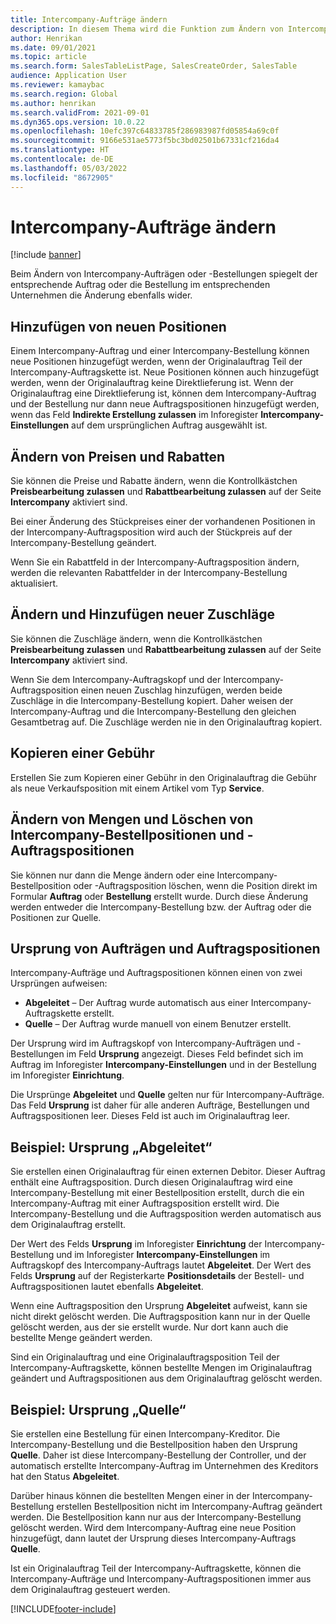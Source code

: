 ```yaml
---
title: Intercompany-Aufträge ändern
description: In diesem Thema wird die Funktion zum Ändern von Intercompany-Aufträgen erläutert.
author: Henrikan
ms.date: 09/01/2021
ms.topic: article
ms.search.form: SalesTableListPage, SalesCreateOrder, SalesTable
audience: Application User
ms.reviewer: kamaybac
ms.search.region: Global
ms.author: henrikan
ms.search.validFrom: 2021-09-01
ms.dyn365.ops.version: 10.0.22
ms.openlocfilehash: 10efc397c64833785f286983987fd05854a69c0f
ms.sourcegitcommit: 9166e531ae5773f5bc3bd02501b67331cf216da4
ms.translationtype: HT
ms.contentlocale: de-DE
ms.lasthandoff: 05/03/2022
ms.locfileid: "8672905"
---
```

# <a name="change-intercompany-orders"></a>Intercompany-Aufträge ändern

[!include [banner](../../includes/banner.md)]

Beim Ändern von Intercompany-Aufträgen oder -Bestellungen spiegelt der entsprechende Auftrag oder die Bestellung im entsprechenden Unternehmen die Änderung ebenfalls wider.

## <a name="adding-new-lines"></a>Hinzufügen von neuen Positionen

Einem Intercompany-Auftrag und einer Intercompany-Bestellung können neue Positionen hinzugefügt werden, wenn der Originalauftrag Teil der Intercompany-Auftragskette ist. Neue Positionen können auch hinzugefügt werden, wenn der Originalauftrag keine Direktlieferung ist. Wenn der Originalauftrag eine Direktlieferung ist, können dem Intercompany-Auftrag und der Bestellung nur dann neue Auftragspositionen hinzugefügt werden, wenn das Feld **Indirekte Erstellung zulassen** im Inforegister **Intercompany-Einstellungen** auf dem ursprünglichen Auftrag ausgewählt ist.

## <a name="changing-prices-and-discounts"></a>Ändern von Preisen und Rabatten

Sie können die Preise und Rabatte ändern, wenn die Kontrollkästchen **Preisbearbeitung zulassen** und **Rabattbearbeitung zulassen** auf der Seite **Intercompany** aktiviert sind.

Bei einer Änderung des Stückpreises einer der vorhandenen Positionen in der Intercompany-Auftragsposition wird auch der Stückpreis auf der Intercompany-Bestellung geändert.

Wenn Sie ein Rabattfeld in der Intercompany-Auftragsposition ändern, werden die relevanten Rabattfelder in der Intercompany-Bestellung aktualisiert.

## <a name="changing-and-adding-new-charges"></a>Ändern und Hinzufügen neuer Zuschläge

Sie können die Zuschläge ändern, wenn die Kontrollkästchen **Preisbearbeitung zulassen** und **Rabattbearbeitung zulassen** auf der Seite **Intercompany** aktiviert sind.

Wenn Sie dem Intercompany-Auftragskopf und der Intercompany-Auftragsposition einen neuen Zuschlag hinzufügen, werden beide Zuschläge in die Intercompany-Bestellung kopiert. Daher weisen der Intercompany-Auftrag und die Intercompany-Bestellung den gleichen Gesamtbetrag auf. Die Zuschläge werden nie in den Originalauftrag kopiert.

## <a name="copying-a-fee"></a>Kopieren einer Gebühr

Erstellen Sie zum Kopieren einer Gebühr in den Originalauftrag die Gebühr als neue Verkaufsposition mit einem Artikel vom Typ **Service**.

## <a name="changing-quantities-and-deleting-intercompany-purchases-and-sales-order-lines"></a>Ändern von Mengen und Löschen von Intercompany-Bestellpositionen und -Auftragspositionen

Sie können nur dann die Menge ändern oder eine Intercompany-Bestellposition oder -Auftragsposition löschen, wenn die Position direkt im Formular **Auftrag** oder **Bestellung** erstellt wurde. Durch diese Änderung werden entweder die Intercompany-Bestellung bzw. der Auftrag oder die Positionen zur Quelle.

## <a name="origins-of-orders-and-order-lines"></a>Ursprung von Aufträgen und Auftragspositionen

Intercompany-Aufträge und Auftragspositionen können einen von zwei Ursprüngen aufweisen:

- **Abgeleitet** – Der Auftrag wurde automatisch aus einer Intercompany-Auftragskette erstellt.
- **Quelle** – Der Auftrag wurde manuell von einem Benutzer erstellt.

Der Ursprung wird im Auftragskopf von Intercompany-Aufträgen und -Bestellungen im Feld **Ursprung** angezeigt. Dieses Feld befindet sich im Auftrag im Inforegister **Intercompany-Einstellungen** und in der Bestellung im Inforegister **Einrichtung**.

Die Ursprünge **Abgeleitet** und **Quelle** gelten nur für Intercompany-Aufträge. Das Feld **Ursprung** ist daher für alle anderen Aufträge, Bestellungen und Auftragspositionen leer. Dieses Feld ist auch im Originalauftrag leer.

## <a name="example-derived-origin"></a>Beispiel: Ursprung „Abgeleitet“

Sie erstellen einen Originalauftrag für einen externen Debitor. Dieser Auftrag enthält eine Auftragsposition. Durch diesen Originalauftrag wird eine Intercompany-Bestellung mit einer Bestellposition erstellt, durch die ein Intercompany-Auftrag mit einer Auftragsposition erstellt wird. Die Intercompany-Bestellung und die Auftragsposition werden automatisch aus dem Originalauftrag erstellt.

Der Wert des Felds **Ursprung** im Inforegister **Einrichtung** der Intercompany-Bestellung und im Inforegister **Intercompany-Einstellungen** im Auftragskopf des Intercompany-Auftrags lautet **Abgeleitet**. Der Wert des Felds **Ursprung** auf der Registerkarte **Positionsdetails** der Bestell- und Auftragspositionen lautet ebenfalls **Abgeleitet**.

Wenn eine Auftragsposition den Ursprung **Abgeleitet** aufweist, kann sie nicht direkt gelöscht werden. Die Auftragsposition kann nur in der Quelle gelöscht werden, aus der sie erstellt wurde. Nur dort kann auch die bestellte Menge geändert werden.

Sind ein Originalauftrag und eine Originalauftragsposition Teil der Intercompany-Auftragskette, können bestellte Mengen im Originalauftrag geändert und Auftragspositionen aus dem Originalauftrag gelöscht werden.

## <a name="example-source-origin"></a>Beispiel: Ursprung „Quelle“

Sie erstellen eine Bestellung für einen Intercompany-Kreditor. Die Intercompany-Bestellung und die Bestellposition haben den Ursprung **Quelle**. Daher ist diese Intercompany-Bestellung der Controller, und der automatisch erstellte Intercompany-Auftrag im Unternehmen des Kreditors hat den Status **Abgeleitet**.

Darüber hinaus können die bestellten Mengen einer in der Intercompany-Bestellung erstellen Bestellposition nicht im Intercompany-Auftrag geändert werden. Die Bestellposition kann nur aus der Intercompany-Bestellung gelöscht werden. Wird dem Intercompany-Auftrag eine neue Position hinzugefügt, dann lautet der Ursprung dieses Intercompany-Auftrags **Quelle**.

Ist ein Originalauftrag Teil der Intercompany-Auftragskette, können die Intercompany-Aufträge und Intercompany-Auftragspositionen immer aus dem Originalauftrag gesteuert werden.

[!INCLUDE[footer-include](../../includes/footer-banner.md)]
